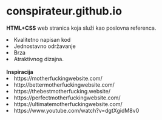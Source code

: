 # conspirateur.github.io

<b>HTML+CSS</b> web stranica koja služi kao poslovna referenca.

<li>Kvalitetno napisan kod</li>
<li>Jednostavno održavanje</li>
<li>Brza</li>
<li>Atraktivnog dizajna.</li>
<br>
<b>Inspiracija</b>
<li>https://motherfuckingwebsite.com/</li>
<li>http://bettermotherfuckingwebsite.com/</li>
<li>https://thebestmotherfucking.website/</li>
<li>https://perfectmotherfuckingwebsite.com/</li>
<li>https://ultimatemotherfuckingwebsite.com/</li>
<li>https://www.youtube.com/watch?v=dgtXgidM8v0</li>

